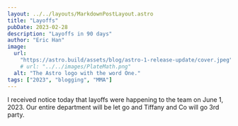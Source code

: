 ```yaml
---
layout: ../../layouts/MarkdownPostLayout.astro
title: "Layoffs"
pubDate: 2023-02-28
description: "Layoffs in 90 days"
author: "Eric Han"
image:
  url:
    "https://astro.build/assets/blog/astro-1-release-update/cover.jpeg"
    # url: "../../images/PlateMath.png"
  alt: "The Astro logo with the word One."
tags: ["2023", "blogging", "MMA"]
---
```


I received notice today that layoffs were happening to the team on June 1, 2023. Our entire department will be let go and Tiffany and Co will go 3rd party.
